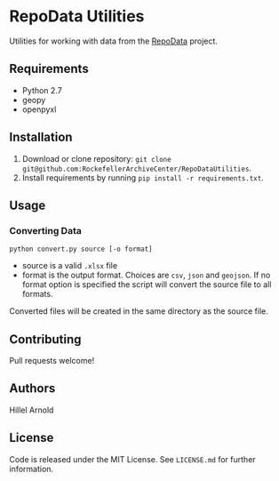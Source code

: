 # RepoData Utilities

Utilities for working with data from the [RepoData](https://github.com/tanseyem/RepoData) project.

## Requirements

*   Python 2.7
*   geopy
*   openpyxl

## Installation

1. Download or clone repository: `git clone git@github.com:RockefellerArchiveCenter/RepoDataUtilities`.
2. Install requirements by running `pip install -r requirements.txt`.

## Usage

### Converting Data

`python convert.py source [-o format]`

* source is a valid `.xlsx` file
* format is the output format. Choices are `csv`, `json` and `geojson`. If no format option is specified the script will convert the source file to all formats.

Converted files will be created in the same directory as the source file.

## Contributing

Pull requests welcome!

## Authors

Hillel Arnold

## License

Code is released under the MIT License. See `LICENSE.md` for further information.
